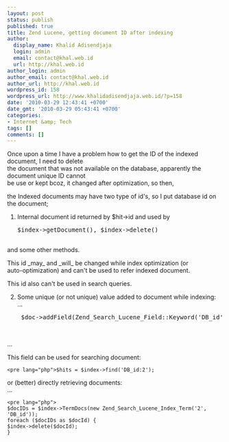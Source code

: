 ```yaml
---
layout: post
status: publish
published: true
title: Zend Lucene, getting document ID after indexing
author:
  display_name: Khalid Adisendjaja
  login: admin
  email: contact@khal.web.id
  url: http://khal.web.id
author_login: admin
author_email: contact@khal.web.id
author_url: http://khal.web.id
wordpress_id: 158
wordpress_url: http://www.khalidadisendjaja.web.id/?p=158
date: '2010-03-29 12:43:41 +0700'
date_gmt: '2010-03-29 05:43:41 +0700'
categories:
- Internet &amp; Tech
tags: []
comments: []
---
```

Once upon a time I have a problem how to get the ID of the indexed document, I need to delete  
 the document that was not available on the database, apparently the document unique ID cannot  
 be use or kept bcoz, it changed after optimization, so then,

the Indexed documents may have two type of id's, so I put database id on the document;

1. Internal document id returned by $hit->id and used by

 
    <pre lang="php">$index->getDocument(), $index->delete()

 and some other methods.

This id \_may\_ and \_will\_ be changed while index optimization (or  
 auto-optimization) and can't be used to refer indexed document.

This id also can't be used in search queries.

2. Some unique (or not unique) value added to document while indexing:  
 ...

 
    <pre lang="php">
    $doc->addField(Zend_Search_Lucene_Field::Keyword('DB_id', $dbId));


...

This field can be used for searching document:

 
    <pre lang="php">$hits = $index->find('DB_id:2');

or (better) directly retrieving documents:  
 ...

 
    <pre lang="php">
    $docIDs = $index->TermDocs(new Zend_Search_Lucene_Index_Term('2',
    'DB_id'));
    foreach ($docIDs as $docId) {
    $index->delete($docId);
    }